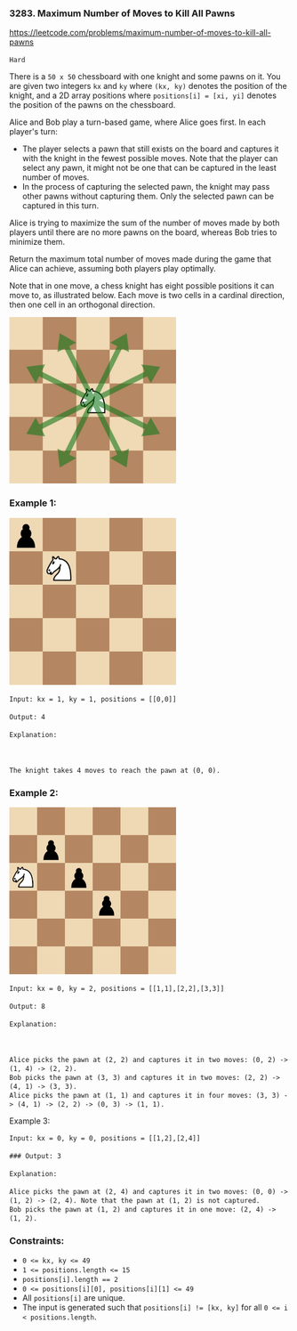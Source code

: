 ### 3283. Maximum Number of Moves to Kill All Pawns
https://leetcode.com/problems/maximum-number-of-moves-to-kill-all-pawns

`Hard`

There is a `50 x 50` chessboard with one knight and some pawns on it. You are given two integers `kx` and `ky` where `(kx, ky)` denotes the position of the knight, and a 2D array positions where `positions[i] = [xi, yi]` denotes the position of the pawns on the chessboard.

Alice and Bob play a turn-based game, where Alice goes first. In each player's turn:

* The player selects a pawn that still exists on the board and captures it with the knight in the fewest possible moves. Note that the player can select any pawn, it might not be one that can be captured in the least number of moves.
* In the process of capturing the selected pawn, the knight may pass other pawns without capturing them. Only the selected pawn can be captured in this turn.

Alice is trying to maximize the sum of the number of moves made by both players until there are no more pawns on the board, whereas Bob tries to minimize them.

Return the maximum total number of moves made during the game that Alice can achieve, assuming both players play optimally.

Note that in one move, a chess knight has eight possible positions it can move to, as illustrated below. Each move is two cells in a cardinal direction, then one cell in an orthogonal direction.

<img src="pic1.jpg" width="300" />

### Example 1:

<img src="ex1.gif" width="300" />

```
Input: kx = 1, ky = 1, positions = [[0,0]]

Output: 4

Explanation:



The knight takes 4 moves to reach the pawn at (0, 0).
```
### Example 2:

<img src="ex2.gif" width="300" />

```
Input: kx = 0, ky = 2, positions = [[1,1],[2,2],[3,3]]

Output: 8

Explanation:



Alice picks the pawn at (2, 2) and captures it in two moves: (0, 2) -> (1, 4) -> (2, 2).
Bob picks the pawn at (3, 3) and captures it in two moves: (2, 2) -> (4, 1) -> (3, 3).
Alice picks the pawn at (1, 1) and captures it in four moves: (3, 3) -> (4, 1) -> (2, 2) -> (0, 3) -> (1, 1).
```
Example 3:
```
Input: kx = 0, ky = 0, positions = [[1,2],[2,4]]

### Output: 3

Explanation:

Alice picks the pawn at (2, 4) and captures it in two moves: (0, 0) -> (1, 2) -> (2, 4). Note that the pawn at (1, 2) is not captured.
Bob picks the pawn at (1, 2) and captures it in one move: (2, 4) -> (1, 2).
```

### Constraints:

* `0 <= kx, ky <= 49`
* `1 <= positions.length <= 15`
* `positions[i].length == 2`
* `0 <= positions[i][0], positions[i][1] <= 49`
* All `positions[i]` are unique.
* The input is generated such that `positions[i] != [kx, ky]` for all `0 <= i < positions.length`.
